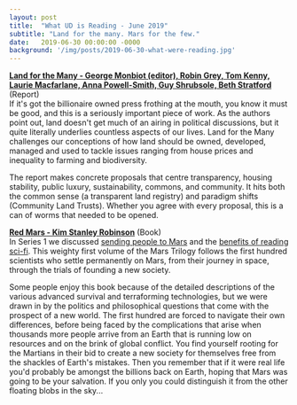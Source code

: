 ```yaml
---
layout: post
title:  "What UD is Reading - June 2019"
subtitle: "Land for the many. Mars for the few."
date:   2019-06-30 00:00:00 -0000
background: '/img/posts/2019-06-30-what-were-reading.jpg'
---
```


**[Land for the Many - George Monbiot (editor), Robin Grey, Tom Kenny,
Laurie Macfarlane, Anna Powell-Smith, Guy Shrubsole, Beth Stratford](https://landforthemany.uk/)** (Report)  
If it's got the billionaire owned press frothing at the mouth, you know it must be good, and this is a seriously important piece of work. As the authors point out, land doesn't get much of an airing in political discussions, but it quite literally underlies countless aspects of our lives. Land for the Many challenges our conceptions of how land should be owned, developed, managed and used to tackle issues ranging from house prices and inequality to farming and biodiversity.

The report makes concrete proposals that centre transparency, housing stability, public luxury, sustainability, commons, and community. It hits both the common sense (a transparent land registry) and paradigm shifts (Community Land Trusts). Whether you agree with every proposal, this is a can of worms that needed to be opened.


**[Red Mars - Kim Stanley Robinson](https://www.penguinrandomhouse.com/books/156201/red-mars-by-kim-stanley-robinson/)** (Book)  
In Series 1 we discussed [sending people to Mars](https://soundcloud.com/utopiadispatch/11-utopia-calling-a-new-era#t=13:01) and the [benefits of reading sci-fi](https://soundcloud.com/utopiadispatch/interview-4-darren-webb-totalise-this#t=1:01:03). This weighty first volume of the Mars Trilogy follows the first hundred scientists who settle permanently on Mars, from their journey in space, through the trials of founding a new society.  

Some people enjoy this book because of the detailed descriptions of the various advanced survival and terraforming technologies, but we were drawn in by the politics and philosophical questions that come with the prospect of a new world. The first hundred are forced to navigate their own differences, before being faced by the complications that arise when thousands more people arrive from an Earth that is running low on resources and on the brink of global conflict. You find yourself rooting for the Martians in their bid to create a new society for themselves free from the shackles of Earth's mistakes. Then you remember that if it were real life you'd probably be amongst the billions back on Earth, hoping that Mars was going to be your salvation. If you only you could distinguish it from the other floating blobs in the sky... 
